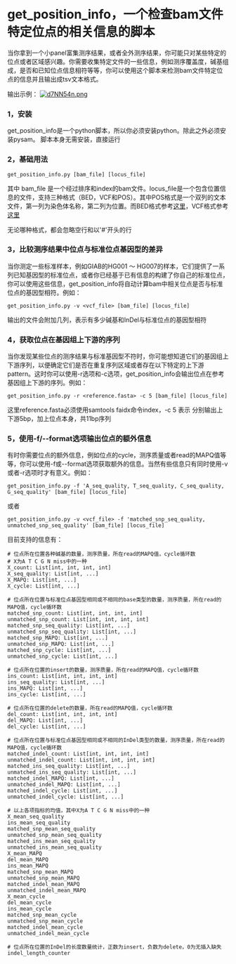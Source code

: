 # get_position_info，一个检查bam文件特定位点的相关信息的脚本

当你拿到一个小panel富集测序结果，或者全外测序结果，你可能只对某些特定的位点或者区域感兴趣。你需要收集特定文件的一些信息，例如测序覆盖度，碱基组成，是否和已知位点信息相符等等，你可以使用这个脚本来检测bam文件特定位点的信息并且输出成tsv文本格式。

输出示例：
[![d7NN54n.png](https://iili.io/d7NN54n.png)](https://freeimage.host/i/d7NN54n)

### 1，安装

get_position_info是一个python脚本，所以你必须安装python。除此之外必须安装pysam。
脚本本身无需安装，直接运行


### 2，基础用法

`get_position_info.py [bam_file] [locus_file]`

其中 bam_file 是一个经过排序和index的bam文件。locus_file是一个包含位置信息的文件，支持三种格式（BED，VCF和POS）。其中POS格式是一个双列的文本文件，第一列为染色体名称，第二列为位置。而BED格式参考[这里](https://asia.ensembl.org/info/website/upload/bed.html)，VCF格式参考[这里](https://samtools.github.io/hts-specs/VCFv4.2.pdf)

无论哪种格式，都会忽略空行和以'#'开头的行

### 3，比较测序结果中位点与标准位点基因型的差异

当你测定一些标准样本，例如GIAB的HG001 ～ HG007的样本，它们提供了一系列已知基因型的标准位点，或者你已经基于已有信息的构建了你自己的标准位点，你可以使用这些信息，get_position_info将自动计算bam中相关位点是否与标准位点的基因型相符。例如：

`get_position_info.py -v <vcf_file> [bam_file] [locus_file]`

输出的文件会附加几列，表示有多少碱基和InDel与标准位点的基因型相符

### 4，获取位点在基因组上下游的序列

当你发现某些位点的测序结果与标准基因型不符时，你可能想知道它们的基因组上下游序列，以便确定它们是否在重复序列区域或者存在以下特定的上下游pattern。这时你可以使用-r选项和-c选项，get_position_info会输出位点在参考基因组上下游的序列。例如：

`get_position_info.py -r <reference.fasta> -c 5 [bam_file] [locus_file]`

这里reference.fasta必须使用samtools faidx命令index，-c 5 表示 分别输出上下游5bp，加上位点本身，共11bp序列

### 5，使用-f/--format选项输出位点的额外信息

有时你需要位点的额外信息，例如位点的cycle，测序质量或者read的MAPQ值等等，你可以使用-f或--format选项获取额外的信息。当然有些信息只有同时使用-v或者-r选项时才有意义。例如：

`get_position_info.py -f 'A_seq_quality, T_seq_quality, C_seq_quality, G_seq_quality' [bam_file] [locus_file]`

或者

`get_position_info.py -v <vcf_file> -f 'matched_snp_seq_quality, unmatched_snp_seq_quality' [bam_file] [locus_file]`

目前支持的信息有：
```
# 位点所在位置各种碱基的数量，测序质量，所在read的MAPQ值，cycle循环数
# X为A T C G N miss中的一种
X_count: List[int, int, int, int] 
X_seq_quality: List[int, ...]
X_MAPQ: List[int, ...]
X_cycle: List[int, ...] 

# 位点所在位置与标准位点基因型相同或不相同的base类型的数量，测序质量，所在read的MAPQ值，cycle循环数
matched_snp_count: List[int, int, int, int]
unmatched_snp_count: List[int, int, int, int]
matched_snp_seq_quality: List[int, ...]
unmatched_snp_seq_quality: List[int, ...]
matched_snp_MAPQ: List[int, ...]
unmatched_snp_MAPQ: List[int, ...]
matched_snp_cycle: List[int, ...]
unmatched_snp_cycle: List[int, ...]

# 位点所在位置的insert的数量，测序质量，所在read的MAPQ值，cycle循环数
ins_count: List[int, int, int, int]
ins_seq_quality: List[int, ...]
ins_MAPQ: List[int, ...]
ins_cycle: List[int, ...]

# 位点所在位置的delete的数量，所在read的MAPQ值，cycle循环数
del_count: List[int, int, int, int]
del_MAPQ: List[int, ...]
del_cycle: List[int, ...]

# 位点所在位置与标准位点基因型相同或不相同的InDel类型的数量，测序质量，所在read的MAPQ值，cycle循环数
matched_indel_count: List[int, int, int, int]
unmatched_indel_count: List[int, int, int, int]
matched_ins_seq_quality: List[int, ...]
unmatched_ins_seq_quality: List[int, ...]
matched_indel_MAPQ: List[int, ...]
unmatched_indel_MAPQ: List[int, ...]
matched_indel_cycle: List[int, ...]
unmatched_indel_cycle: List[int, ...]

# 以上各项指标的均值，其中X为A T C G N miss中的一种
X_mean_seq_quality
ins_mean_seq_quality
matched_snp_mean_seq_quality
unmatched_snp_mean_seq_quality
matched_ins_mean_seq_quality
unmatched_ins_mean_seq_quality
X_mean_MAPQ 
del_mean_MAPQ
ins_mean_MAPQ
matched_snp_mean_MAPQ
unmatched_snp_mean_MAPQ
matched_indel_mean_MAPQ
unmatched_indel_mean_MAPQ
X_mean_cycle 
del_mean_cycle
ins_mean_cycle
matched_snp_mean_cycle
unmatched_snp_mean_cycle
matched_indel_mean_cycle
unmatched_indel_mean_cycle

# 位点所在位置的InDel的长度数量统计，正数为insert，负数为delete，0为无插入缺失
indel_length_counter
```

